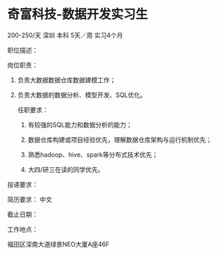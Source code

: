 # 奇富科技-数据开发实习生

200-250/天 深圳 本科 5天／周 实习4个月

职位描述：

岗位职责： 

1. 负责大数据数据仓库数据建模工作； 

2. 负责大数据的数据分析、模型开发、SQL优化。  

   任职要求： 

   1. 有较强的SQL能力和数据分析的能力；

   2. 数据仓库构建或项目经验优先，理解数据仓库架构与运行机制优先；
   3.  熟悉hadoop、hive、spark等分布式技术优先；
   4. 大四/研三在读的同学优先。

投递要求：

简历要求： 中文

截止日期：

工作地点：

福田区深南大道绿景NEO大厦A座46F